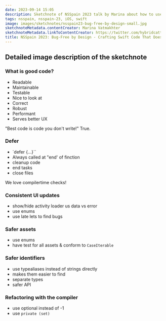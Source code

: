 ```yaml
---
date: 2023-09-14 15:05
description: Sketchnote of NSSpain 2023 talk by Marina about how to use the compiler to prevent bugs
tags: nsspain, nsspain-23, iOS, swift
image: images/sketchnotes/nsspain23-bug-free-by-design-small.jpg
sketchnoteMetadata.contentCreator: Marina Vatmakhter
sketchnoteMetadata.linkToContentCreator: https://twitter.com/hybridcattt
title: NSSpain 2023: Bug-Free by Design - Crafting Swift Code That Doesn't Sting
---
```


## Detailed image description of the sketchnote

### What is good code?

- Readable
- Maintainable
- Testable
- Nice to look at
- Correct
- Robust
- Performant
- Serves better UX

"Best code is code you don't write!" True.

### Defer

- `defer {...}``
- Always called at "end' of finction
- cleanup code
- end tasks
- close files

We love compilertime checks!

### Consistent UI updates

- show/hide activity loader us data vs error
- use enums
- use late lets to find bugs

### Safer assets

- use enums
- have test for all assets & conform to `CaseIterable`

### Safer identifiers 

- use typealiases instead of strings directly
- makes them easier to find
- separate types
- safer API

### Refactoring with the compiler

- use optional instead of -1 
- use `private (set)`
